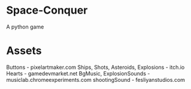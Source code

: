 # Space-Conquer
A python game

# Assets
Buttons - pixelartmaker.com
Ships, Shots, Asteroids, Explosions - itch.io
Hearts - gamedevmarket.net
BgMusic, ExplosionSounds - musiclab.chromeexperiments.com
shootingSound - fesliyanstudios.com
